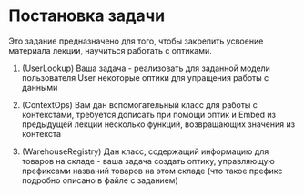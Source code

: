 # Постановка задачи

Это задание предназначено для того, чтобы закрепить усвоение материала лекции, научиться работать с
оптиками.

1) (UserLookup) Ваша задача - реализовать для заданной модели пользователя User некоторые оптики для упращения работы с данными

2) (ContextOps) Вам дан вспомогательный класс для работы с контекстами, требуется дописать при помощи оптик и Embed из предыдущей лекции несколько функций, возвращающих значения из контекста

3) (WarehouseRegistry) Дан класс, содержащий информацию для товаров на складе - ваша задача создать оптику, управляющую префиксами названий товаров на этом складе (что такое префикс подробно описано в файле с заданием)
